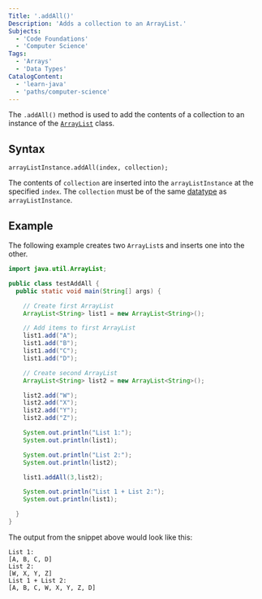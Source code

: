 ```yaml
---
Title: '.addAll()'
Description: 'Adds a collection to an ArrayList.'
Subjects:
  - 'Code Foundations'
  - 'Computer Science'
Tags:
  - 'Arrays'
  - 'Data Types'
CatalogContent:
  - 'learn-java'
  - 'paths/computer-science'
---
```


The `.addAll()` method is used to add the contents of a collection to an instance of the [`ArrayList`](https://www.codecademy.com/resources/docs/java/array-list) class.

## Syntax

```pseudo
arrayListInstance.addAll(index, collection);
```

The contents of `collection` are inserted into the `arrayListInstance` at the specified `index`. The `collection` must be of the same [datatype](https://www.codecademy.com/resources/docs/java/data-types) as `arrayListInstance`.

## Example

The following example creates two `ArrayList`s and inserts one into the other.

```java
import java.util.ArrayList;

public class testAddAll {
  public static void main(String[] args) {

    // Create first ArrayList
    ArrayList<String> list1 = new ArrayList<String>();

    // Add items to first ArrayList
    list1.add("A");
    list1.add("B");
    list1.add("C");
    list1.add("D");

    // Create second ArrayList
    ArrayList<String> list2 = new ArrayList<String>();

    list2.add("W");
    list2.add("X");
    list2.add("Y");
    list2.add("Z");

    System.out.println("List 1:");
    System.out.println(list1);

    System.out.println("List 2:");
    System.out.println(list2);

    list1.addAll(3,list2);

    System.out.println("List 1 + List 2:");
    System.out.println(list1);

  }
}
```

The output from the snippet above would look like this:

```shell
List 1:
[A, B, C, D]
List 2:
[W, X, Y, Z]
List 1 + List 2:
[A, B, C, W, X, Y, Z, D]
```
